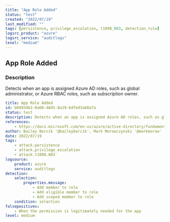 ```yaml
---
title: "App Role Added"
status: "test"
created: "2022/07/19"
last_modified: ""
tags: [persistence, privilege_escalation, t1098_003, detection_rule]
logsrc_product: "azure"
logsrc_service: "auditlogs"
level: "medium"
---
```


## App Role Added

### Description

Detects when an app is assigned Azure AD roles, such as global administrator, or Azure RBAC roles, such as subscription owner.

```yml
title: App Role Added
id: b04934b2-0a68-4845-8a19-bdfed3a68a7a
status: test
description: Detects when an app is assigned Azure AD roles, such as global administrator, or Azure RBAC roles, such as subscription owner.
references:
    - https://docs.microsoft.com/en-us/azure/active-directory/fundamentals/security-operations-applications#service-principal-assigned-to-a-role
author: Bailey Bercik '@baileybercik', Mark Morowczynski '@markmorow'
date: 2022/07/19
tags:
    - attack.persistence
    - attack.privilege_escalation
    - attack.t1098.003
logsource:
    product: azure
    service: auditlogs
detection:
    selection:
        properties.message:
            - Add member to role
            - Add eligible member to role
            - Add scoped member to role
    condition: selection
falsepositives:
    - When the permission is legitimately needed for the app
level: medium

```
